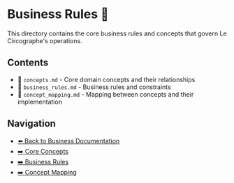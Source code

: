 # Business Rules 📜

This directory contains the core business rules and concepts that govern Le Circographe's operations.

## Contents

- 📄 `concepts.md` - Core domain concepts and their relationships
- 📄 `business_rules.md` - Business rules and constraints
- 📄 `concept_mapping.md` - Mapping between concepts and their implementation

## Navigation

- [⬅️ Back to Business Documentation](/docs/business/README.md)
- [➡️ Core Concepts](/docs/business/rules/concepts.md)
- [➡️ Business Rules](/docs/business/rules/business_rules.md)
- [➡️ Concept Mapping](/docs/business/rules/concept_mapping.md) 